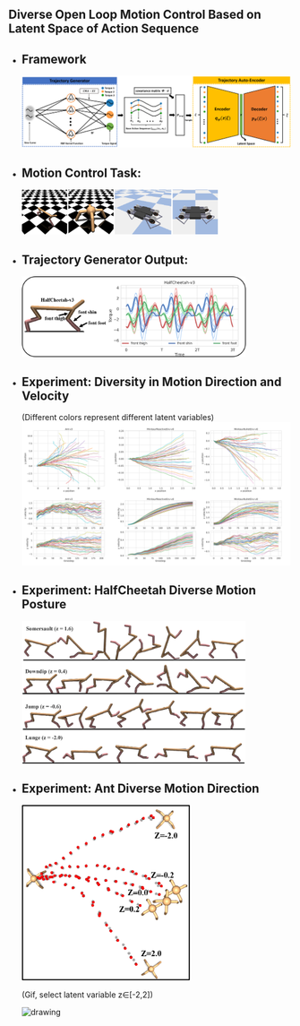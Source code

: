 ## Diverse Open Loop Motion Control Based on Latent Space of Action Sequence
 
- ## Framework
  <img src="figures/framework.png" alt="drawing" width="500"/>

- ## Motion Control Task: 
  <img src="figures/robot.png" alt="drawing" width="350"/>

- ## Trajectory Generator Output: 
  <img src="figures/traj_gen.png" alt="drawing" width="400"/>

- ## Experiment: Diversity in Motion Direction and Velocity
  (Different colors represent different latent variables)
  <img src="figures/position_velocity.png" alt="drawing" width="500"/>

- ## Experiment: HalfCheetah Diverse Motion Posture
  <img src="figures/halfcheetah_skill.png" alt="drawing" width="400"/>

- ## Experiment: Ant Diverse Motion Direction
  <img src="figures/ant_position.png" alt="drawing" width="300"/>
  
  (Gif, select latent variable z∈[-2,2])
  
  <img src="figures/ant_skill.gif" alt="drawing" width="500"/>
